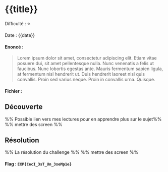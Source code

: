 # {{title}}

Difficulté : ⭐

Date : {{date}}

#### Enoncé :

> Lorem ipsum dolor sit amet, consectetur adipiscing elit. Etiam vitae posuere dui, sit amet pellentesque nulla. Nunc venenatis a felis ut faucibus. Nunc lobortis egestas ante. Mauris fermentum sapien ligula, at fermentum nisl hendrerit ut. Duis hendrerit laoreet nisl quis convallis. Proin sed varius neque. Proin in convallis urna. Quisque.

#### Fichier : 

## Découverte

%% Possible lien vers mes lectures pour en apprendre plus sur le sujet%%
%% mettre des screen %%

## Résolution

%% La résolution du challenge %%
%% mettre des screen %%



#### Flag : `EXP{CecI_3sT_Un_3xeMp1e}`





